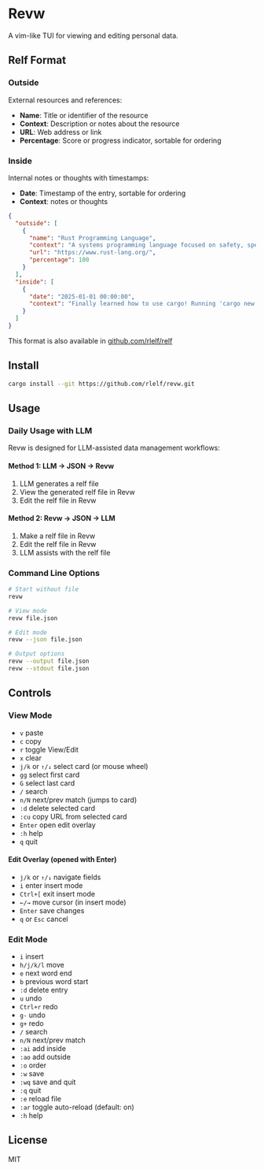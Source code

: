 # Revw

A vim-like TUI for viewing and editing personal data.

## Relf Format

### Outside
External resources and references:
- **Name**: Title or identifier of the resource
- **Context**: Description or notes about the resource
- **URL**: Web address or link
- **Percentage**: Score or progress indicator, sortable for ordering

### Inside
Internal notes or thoughts with timestamps:
- **Date**: Timestamp of the entry, sortable for ordering
- **Context**: notes or thoughts

```json
{
  "outside": [
    {
      "name": "Rust Programming Language",
      "context": "A systems programming language focused on safety, speed, and concurrency.",
      "url": "https://www.rust-lang.org/",
      "percentage": 100
    }
  ],
  "inside": [
    {
      "date": "2025-01-01 00:00:00",
      "context": "Finally learned how to use cargo! Running 'cargo new my_project' creates such a clean project structure."
    }
  ]
}
```

This format is also available in [github.com/rlelf/relf](https://github.com/rlelf/relf)

## Install

```bash
cargo install --git https://github.com/rlelf/revw.git
```

## Usage

### Daily Usage with LLM
Revw is designed for LLM-assisted data management workflows:

#### Method 1: LLM → JSON → Revw
1. LLM generates a relf file
2. View the generated relf file in Revw
3. Edit the relf file in Revw

#### Method 2: Revw → JSON → LLM
1. Make a relf file in Revw
2. Edit the relf file in Revw
3. LLM assists with the relf file

### Command Line Options
```bash
# Start without file
revw

# View mode
revw file.json

# Edit mode
revw --json file.json

# Output options
revw --output file.json
revw --stdout file.json
```

## Controls

### View Mode
- `v` paste
- `c` copy
- `r` toggle View/Edit
- `x` clear
- `j/k` or `↑/↓` select card (or mouse wheel)
- `gg` select first card
- `G` select last card
- `/` search
- `n/N` next/prev match (jumps to card)
- `:d` delete selected card
- `:cu` copy URL from selected card
- `Enter` open edit overlay
- `:h` help
- `q` quit

#### Edit Overlay (opened with Enter)
- `j/k` or `↑/↓` navigate fields
- `i` enter insert mode
- `Ctrl+[` exit insert mode
- `←/→` move cursor (in insert mode)
- `Enter` save changes
- `q` or `Esc` cancel

### Edit Mode
- `i` insert
- `h/j/k/l` move
- `e` next word end
- `b` previous word start
- `:d` delete entry
- `u` undo
- `Ctrl+r` redo
- `g-` undo
- `g+` redo
- `/` search
- `n/N` next/prev match
- `:ai` add inside
- `:ao` add outside
- `:o` order
- `:w` save
- `:wq` save and quit
- `:q` quit
- `:e` reload file
- `:ar` toggle auto-reload (default: on)
- `:h` help

## License

MIT
